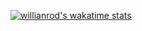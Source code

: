 [![willianrod's wakatime stats](https://github-readme-stats.vercel.app/api/wakatime?Rumanns=Rumanns)](https://github.com/Rumanns/github-readme-stats)
